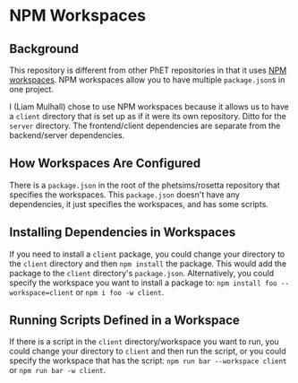 # NPM Workspaces

## Background

This repository is different from other PhET repositories in that it uses
[NPM workspaces](https://docs.npmjs.com/cli/v7/using-npm/workspaces). NPM
workspaces allow you to have multiple `package.json`s in one project.

I (Liam Mulhall) chose to use NPM workspaces because it allows us to have a
`client` directory that is set up as if it were its own repository. Ditto for
the `server` directory. The frontend/client dependencies are separate from the
backend/server dependencies.

## How Workspaces Are Configured

There is a `package.json` in the root of the phetsims/rosetta repository that
specifies the workspaces. This `package.json` doesn't have any dependencies, it
just specifies the workspaces, and has some scripts.

## Installing Dependencies in Workspaces

If you need to install a `client` package, you could change your directory to
the `client` directory and then `npm install` the package. This would add the
package to the `client` directory's `package.json`. Alternatively, you could
specify the workspace you want to install a package to:
`npm install foo --workspace=client` or `npm i foo -w client`.

## Running Scripts Defined in a Workspace

If there is a script in the `client` directory/workspace you want to run, you
could change your directory to `client` and then run the script, or you could
specify the workspace that has the script: `npm run bar --workspace client` or
`npm run bar -w client`.